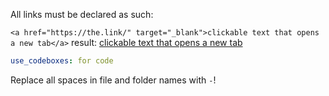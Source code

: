 All links must be declared as such:

`<a href="https://the.link/" target="_blank">clickable text that opens a new tab</a>`
result: <a href="https://the.link/" target="_blank">clickable text that opens a new tab</a>

```YAML
use_codeboxes: for code
```

Replace all spaces in file and folder names with `-`!
